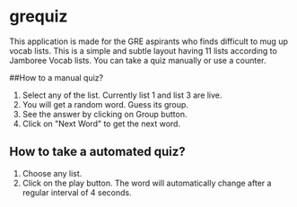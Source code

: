 # grequiz
This application is made for the GRE aspirants who finds difficult to mug up vocab lists. This is a simple and subtle layout having 11 lists according to Jamboree Vocab lists. You can take a quiz manually or use a counter. 

##How to a manual quiz?
  1. Select any of the list. Currently list 1 and list 3 are live.
  2. You will get a random word. Guess its group.
  3. See the answer by clicking on Group button.
  4. Click on "Next Word" to get the next word.

## How to take a automated quiz?
  1. Choose any list.
  2. Click on the play button.
The word will automatically change after a regular interval of 4 seconds. 

